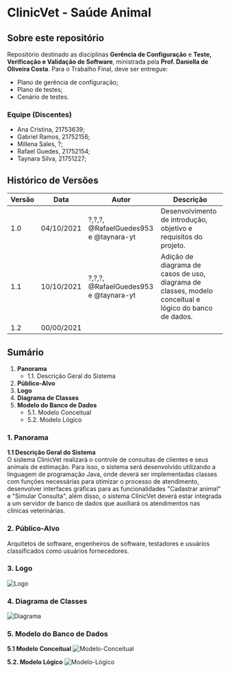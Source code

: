 # ClinicVet - Saúde Animal

## Sobre este repositório

Repositório destinado as disciplinas **Gerência de Configuração** e **Teste, Verificação e Validação de Software**, ministrada pela **Prof. Daniella de Oliveira Costa**. Para o Trabalho Final, deve ser entregue: 
- Plano de gerência de configuração;
- Plano de testes;
- Cenário de testes.

### Equipe (Discentes)

- Ana Cristina, 21753639;
- Gabriel Ramos, 21752156;
- Millena Sales, ?;
- Rafael Guedes, 21752154;
- Taynara Silva, 21751227;

## Histórico de Versões
| Versão  |  Data  | Autor  |  Descrição  |
| ------------------- | ------------------- | ------------------- | ------------------- |
|  1.0 |  04/10/2021 | ?,?,?, @RafaelGuedes953 e @taynara-yt |  Desenvolvimento de introdução, objetivo e requisitos do projeto. |
|  1.1 |  10/10/2021 | ?,?,?, @RafaelGuedes953 e @taynara-yt |  Adição de diagrama de casos de uso, diagrama de classes, modelo conceitual e lógico do banco de dados.|
| 1.2  |  00/00/2021 | |  |



## Sumário
1. **Panorama**
    - 1.1. Descrição Geral do Sistema
2. **Público-Alvo**
3. **Logo**
4. **Diagrama de Classes**
5. **Modelo do Banco de Dados**
    - 5.1. Modelo Conceitual
    - 5.2. Modelo Lógico


### 1.  Panorama
**1.1  Descrição Geral do Sistema**  
O sistema ClinicVet realizará o controle de consultas de clientes e seus animais de estimação. Para isso, o sistema será desenvolvido utilizando a linguagem de programação Java, onde deverá ser implementadas classes com funções necessárias para otimizar o processo de atendimento, desenvolver interfaces gráficas para as funcionalidades "Cadastrar animal" e "Simular Consulta", além disso, o sistema ClinicVet deverá estar integrada a um servidor de banco de dados que auxiliará os atendimentos nas clínicas veterinárias.

### 2. **Público-Alvo**
Arquitetos de software, engenheiros de software, testadores e usuários classificados como usuários fornecedores.

### 3. **Logo**
![Logo](https://github.com/RafaelGuedes953/gc-and-test-project/blob/develop/imagens/imgIconeVerde.png?raw=true)


### 4. **Diagrama de Classes**
![Diagrama](https://github.com/RafaelGuedes953/gc-and-test-project/blob/document/Diagramas/PNG/DiagramadeClasses(V1).png?raw=true)


### 5. **Modelo do Banco de Dados**
**5.1 Modelo Conceitual**
![Modelo-Conceitual](https://github.com/RafaelGuedes953/gc-and-test-project/blob/document/Diagramas/PNG/ModeloConceitualBD(V4).png?raw=true)

**5.2. Modelo Lógico**
![Modelo-Lógico](https://github.com/RafaelGuedes953/gc-and-test-project/blob/document/Diagramas/PNG/ModeloLogicoBD(V3).png?raw=true)



